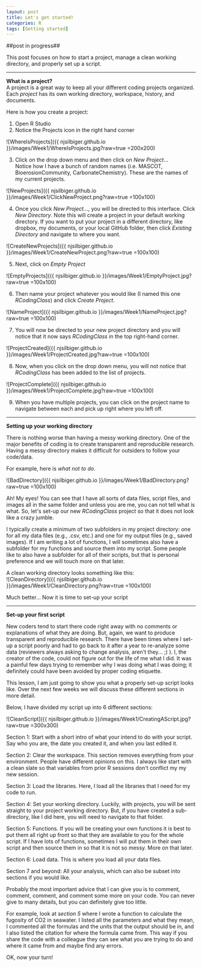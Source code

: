 ```yaml
---
layout: post
title: Let's get started!
categories: R
tags: [Getting started]
---
```

##post in progress##

This post focuses on how to start a project, manage a clean working directory, and properly set up a script.

----------

**What is a project?**   
A project is a great way to keep all your different coding projects organized.  Each *project* has its own working directory, workspace, history, and documents. 

Here is how you create a project:  


1) Open R Studio  
2) Notice the Projects icon in the right hand corner 
 
![WhereIsProjects]({{ njsilbiger.github.io }}/images/Week1/WhereIsProjects.jpg?raw=true =200x200)
  
3)  Click on the drop down menu and then click on *New Project*...    
Notice how I have a bunch of random names (i.e. MASCOT, BioerosionCommunity, CarbonateChemistry).  These are the names of my current projects.
  
![NewProjects]({{ njsilbiger.github.io }}/images/Week1/ClickNewProject.png?raw=true =100x100)  

4) Once you click *New Project...*, you will be directed to this interface. Click *New Directory*.  Note this will create a project in your default working directory. If you want to put your project in a different directory, like dropbox, my documents, or your local GitHub folder, then click *Existing Directory* and navigate to where you want.  

![CreateNewProjects]({{ njsilbiger.github.io }}/images/Week1/CreateNewProject.png?raw=true =100x100)  

5) Next, click on *Empty Project*

![EmptyProjects]({{ njsilbiger.github.io }}/images/Week1/EmptyProject.jpg?raw=true =100x100)  

6) Then name your project whatever you would like (I named this one *RCodingClass*) and click *Create Project*.  

![NameProject]({{ njsilbiger.github.io }}/images/Week1/NameProject.jpg?raw=true =100x100)  

7) You will now be directed to your new project directory and you will notice that it now says *RCodingClass* in the top right-hand corner.  


![ProjectCreated]({{ njsilbiger.github.io }}/images/Week1/ProjectCreated.jpg?raw=true =100x100)  

8) Now, when you click on the drop down menu, you will not notice that *RCodingClass* has been added to the list of projects.   

![ProjectComplete]({{ njsilbiger.github.io }}/images/Week1/ProjectComplete.jpg?raw=true =100x100)  

9) When you have multiple projects, you can click on the project name to navigate between each and pick up right where you left off.

----------

**Setting up your working directory**  

There is nothing worse than having a messy working directory.  One of the major benefits of coding is to create transparent and reproducible research.  Having a messy directory makes it difficult for outsiders to follow your code/data.

For example, here is *what not to do*.  


![BadDirectory]({{ njsilbiger.github.io }}/images/Week1/BadDirectory.png?raw=true =100x100)  

Ah! My eyes! You can see that I have all sorts of data files, script files, and images all in the same folder and unless you are me, you can not tell what is what. So, let's set-up our new *RCodingClass* project so that it does not look like a crazy jumble.  

I typically create a minimum of two subfolders in my project directory: one for all my data files (e.g., .csv, etc.) and one for my output files (e.g., saved images). If I am writing a lot of functions, I will sometimes also have a subfolder for my functions and source them into my script. Some people like to also have a subfolder for all of their scripts, but that is personal preference and we will touch more on that later.    
 
A clean working directory looks something like this:  
![CleanDirectory]({{ njsilbiger.github.io }}/images/Week1/CleanDirectory.png?raw=true =100x100)  

Much better... Now it is time to set-up your script  

----------

**Set-up your first script**  

New coders tend to start there code right away with no comments or explanations of what they are doing. But, again, we want to produce transparent and reproducible research. There have been times where I set-up a script poorly and had to go back to it after a year to re-analyze some data (reviewers always asking to change analysis, aren't they... ;) ). I, the creator of the code, could not figure out for the life of me what I did. It was a painful few days trying to remember why I was doing what I was doing; it definitely could have been avoided by proper coding etiquette.  

This lesson, I am just going to show you what a properly set-up script looks like. Over the next few weeks we will discuss these different sections in more detail.  

Below, I have divided my script up into 6 different sections:  
 
![CleanScript]({{ njsilbiger.github.io }}/images/Week1/CreatingAScript.jpg?raw=true =300x300) 

Section 1:  Start with a short intro of what your intend to do with your script. Say who you are, the date you created it, and when you last edited it.  

Section 2: Clear the workspace. This section removes everything from your environment.  People have different opinions on this. I always like start with a clean slate so that variables from prior R sessions don't conflict my my new session.  

Section 3:  Load the libraries. Here, I load all the libraries that I need for my code to run.  

Section 4:  Set your working directory.  Luckily, with projects, you will be sent straight to your project working directory.  But, if you have created a sub-directory, like I did here, you will need to navigate to that folder.

Section 5: Functions. If you will be creating your own functions it is best to put them all right up front so that they are available to you for the whole script.  If I have lots of functions, sometimes I will put them in their own script and then source them in so that it is not so messy.  More on that later.  

Section 6: Load data.  This is where you load all your data files.

Section 7 and beyond: All your analysis, which can also be subset into sections if you would like.

Probably the most important advice that I can give you is to comment, comment, comment, and comment some more on your code.  You can never give to many details, but you can definitely give too little.  

For example, look at *section 5* where I wrote a function to calculate the fugosity of CO2 in seawater. I listed all the parameters and what they mean, I commented all the formulas and the units that the output should be in, and I also listed the citation for where the formula came from.  This way if you share the code with a colleague they can see what you are trying to do and where it came from and maybe find any errors.  

OK, now your turn! 
